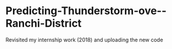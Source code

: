 # Predicting-Thunderstorm-ove--Ranchi-District
Revisited my internship work (2018) and uploading the new code
